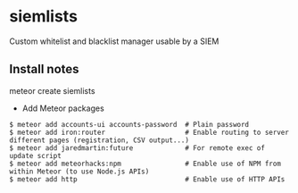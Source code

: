 # siemlists
Custom whitelist and blacklist manager usable by a SIEM

## Install notes
meteor create siemlists

* Add Meteor packages
```
$ meteor add accounts-ui accounts-password  # Plain password
$ meteor add iron:router                    # Enable routing to server different pages (registration, CSV output...)
$ meteor add jaredmartin:future             # For remote exec of update script
$ meteor add meteorhacks:npm                # Enable use of NPM from within Meteor (to use Node.js APIs)
$ meteor add http                           # Enable use of HTTP APIs
```
